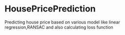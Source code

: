 # HousePricePrediction
Predicting house price based on various model like linear regression,RANSAC and also calculating loss function
